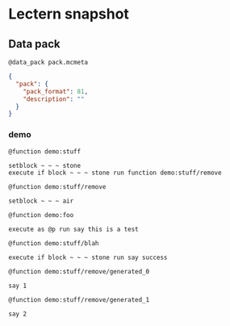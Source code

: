 # Lectern snapshot

## Data pack

`@data_pack pack.mcmeta`

```json
{
  "pack": {
    "pack_format": 81,
    "description": ""
  }
}
```

### demo

`@function demo:stuff`

```mcfunction
setblock ~ ~ ~ stone
execute if block ~ ~ ~ stone run function demo:stuff/remove
```

`@function demo:stuff/remove`

```mcfunction
setblock ~ ~ ~ air
```

`@function demo:foo`

```mcfunction
execute as @p run say this is a test
```

`@function demo:stuff/blah`

```mcfunction
execute if block ~ ~ ~ stone run say success
```

`@function demo:stuff/remove/generated_0`

```mcfunction
say 1
```

`@function demo:stuff/remove/generated_1`

```mcfunction
say 2
```
